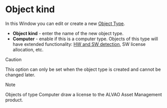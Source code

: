 # Object kind
 
In this Window you can edit or create a new [Object Type](../../../../alvao-asset-management/implementation/node-class).

- **Object kind** - enter the name of the new object type.
- **Computer** - enable if this is a computer type. Objects of this type will have extended functionality: [HW and SW detection](../../../../alvao-asset-management/implementation/detection), SW license allocation, etc. 

> [!CAUTION]
> This option can only be set when the object type is created and cannot be changed later.

> [!NOTE]
> Objects of type Computer draw a license to the ALVAO Asset Management product.
